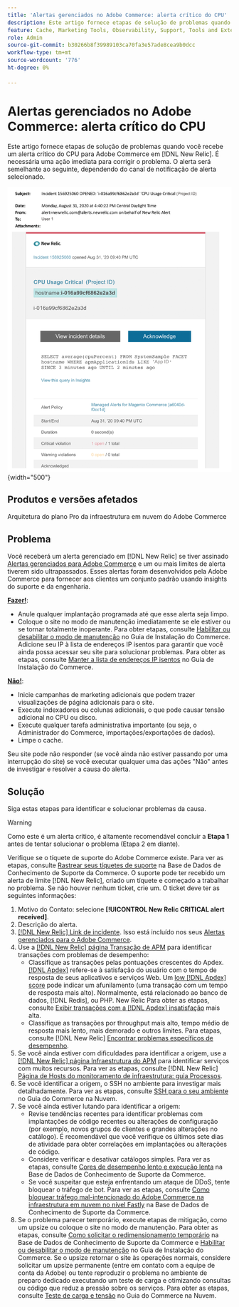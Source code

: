 ```yaml
---
title: 'Alertas gerenciados no Adobe Commerce: alerta crítico do CPU'
description: Este artigo fornece etapas de solução de problemas quando você recebe um alerta crítico do CPU para Adobe Commerce no [!DNL New Relic]. É necessária uma ação imediata para corrigir o problema.
feature: Cache, Marketing Tools, Observability, Support, Tools and External Services
role: Admin
source-git-commit: b30266b8f39989103ca70fa3e57ade8cea9b0dcc
workflow-type: tm+mt
source-wordcount: '776'
ht-degree: 0%

---
```


# Alertas gerenciados no Adobe Commerce: alerta crítico do CPU

Este artigo fornece etapas de solução de problemas quando você recebe um alerta crítico do CPU para Adobe Commerce em [!DNL New Relic]. É necessária uma ação imediata para corrigir o problema. O alerta será semelhante ao seguinte, dependendo do canal de notificação de alerta selecionado.

![alerta crítico de disco](../../assets/managed-alerts/cpu-critical-magento-managed.png){width="500"}

## Produtos e versões afetados

Arquitetura do plano Pro da infraestrutura em nuvem do Adobe Commerce

## Problema

Você receberá um alerta gerenciado em [!DNL New Relic] se tiver assinado [Alertas gerenciados para Adobe Commerce](managed-alerts-for-magento-commerce.md) e um ou mais limites de alerta tiverem sido ultrapassados. Esses alertas foram desenvolvidos pela Adobe Commerce para fornecer aos clientes um conjunto padrão usando insights do suporte e da engenharia.

<u>**Fazer!**</u>:

* Anule qualquer implantação programada até que esse alerta seja limpo.
* Coloque o site no modo de manutenção imediatamente se ele estiver ou se tornar totalmente inoperante. Para obter etapas, consulte [Habilitar ou desabilitar o modo de manutenção](https://experienceleague.adobe.com/pt-br/docs/commerce-operations/installation-guide/tutorials/maintenance-mode) no Guia de Instalação do Commerce. Adicione seu IP à lista de endereços IP isentos para garantir que você ainda possa acessar seu site para solucionar problemas. Para obter as etapas, consulte [Manter a lista de endereços IP isentos](https://experienceleague.adobe.com/pt-br/docs/commerce-operations/installation-guide/tutorials/maintenance-mode#maintain-the-list-of-exempt-ip-addresses) no Guia de Instalação do Commerce.

<u>**Não!**</u>:

* Inicie campanhas de marketing adicionais que podem trazer visualizações de página adicionais para o site.
* Execute indexadores ou colunas adicionais, o que pode causar tensão adicional no CPU ou disco.
* Execute qualquer tarefa administrativa importante (ou seja, o Administrador do Commerce, importações/exportações de dados).
* Limpe o cache.

Seu site pode não responder (se você ainda não estiver passando por uma interrupção do site) se você executar qualquer uma das ações &quot;Não&quot; antes de investigar e resolver a causa do alerta.

## Solução

Siga estas etapas para identificar e solucionar problemas da causa.

>[!WARNING]
>
>Como este é um alerta crítico, é altamente recomendável concluir a **Etapa 1** antes de tentar solucionar o problema (Etapa 2 em diante).

Verifique se o tíquete de suporte do Adobe Commerce existe. Para ver as etapas, consulte [Rastrear seus tíquetes de suporte](https://experienceleague.adobe.com/pt-br/docs/commerce-knowledge-base/kb/help-center-guide/magento-help-center-user-guide#track-support-case) na Base de Dados de Conhecimento de Suporte da Commerce. O suporte pode ter recebido um alerta de limite [!DNL New Relic], criado um tíquete e começado a trabalhar no problema. Se não houver nenhum ticket, crie um. O ticket deve ter as seguintes informações:

1. Motivo do Contato: selecione **[!UICONTROL New Relic CRITICAL alert received]**.
1. Descrição do alerta.
1. [[!DNL New Relic] Link de incidente](https://docs.newrelic.com/docs/alerts-applied-intelligence/new-relic-alerts/alert-incidents/view-violation-event-details-incidents). Isso está incluído nos seus [Alertas gerenciados para o Adobe Commerce](managed-alerts-for-magento-commerce.md).
1. Use a [[!DNL New Relic] página Transação de APM](https://docs.newrelic.com/docs/apm/applications-menu/monitoring/transactions-page-find-specific-performance-problems) para identificar transações com problemas de desempenho:
   * Classifique as transações pelas pontuações crescentes do Apdex. [[!DNL Apdex]](https://docs.newrelic.com/docs/apm/new-relic-apm/apdex/apdex-measure-user-satisfaction) refere-se à satisfação do usuário com o tempo de resposta de seus aplicativos e serviços Web. Um [low [!DNL Apdex] score](managed-alerts-for-magento-commerce-apdex-warning-alert.md) pode indicar um afunilamento (uma transação com um tempo de resposta mais alto). Normalmente, está relacionado ao banco de dados, [!DNL Redis], ou PHP. New Relic Para obter as etapas, consulte [Exibir transações com a  [!DNL Apdex] insatisfação](https://docs.newrelic.com/docs/apm/new-relic-apm/apdex/view-your-apdex-score#apdex-dissat) mais alta.
   * Classifique as transações por throughput mais alto, tempo médio de resposta mais lento, mais demorado e outros limites. Para etapas, consulte [!DNL New Relic] [Encontrar problemas específicos de desempenho](https://docs.newrelic.com/docs/apm/applications-menu/monitoring/transactions-page-find-specific-performance-problems).
1. Se você ainda estiver com dificuldades para identificar a origem, use a [[!DNL New Relic] página Infraestrutura do APM](https://docs.newrelic.com/docs/infrastructure/infrastructure-ui-pages/infra-hosts-ui-page) para identificar serviços com muitos recursos. Para ver as etapas, consulte [!DNL New Relic] [Página de Hosts do monitoramento de infraestrutura: guia Processos](https://docs.newrelic.com/docs/infrastructure/infrastructure-ui-pages/infra-hosts-ui-page/#processes).
1. Se você identificar a origem, o SSH no ambiente para investigar mais detalhadamente. Para ver as etapas, consulte [SSH para o seu ambiente](https://experienceleague.adobe.com/docs/commerce-cloud-service/user-guide/develop/secure-connections.html?lang=pt-BR) no Guia do Commerce na Nuvem.
1. Se você ainda estiver lutando para identificar a origem:
   * Revise tendências recentes para identificar problemas com implantações de código recentes ou alterações de configuração (por exemplo, novos grupos de clientes e grandes alterações no catálogo). É recomendável que você verifique os últimos sete dias de atividade para obter correlações em implantações ou alterações de código.
   * Considere verificar e desativar catálogos simples. Para ver as etapas, consulte [Cores de desempenho lento e execução lenta](https://experienceleague.adobe.com/pt-br/docs/commerce-knowledge-base/kb/troubleshooting/miscellaneous/slow-performance-slow-and-long-running-crons) na Base de Dados de Conhecimento de Suporte da Commerce.
   * Se você suspeitar que esteja enfrentando um ataque de DDoS, tente bloquear o tráfego de bot. Para ver as etapas, consulte [Como bloquear tráfego mal-intencionado do Adobe Commerce na infraestrutura em nuvem no nível Fastly](https://experienceleague.adobe.com/pt-br/docs/commerce-knowledge-base/kb/how-to/block-malicious-traffic-for-magento-commerce-on-fastly-level) na Base de Dados de Conhecimento de Suporte da Commerce.
1. Se o problema parecer temporário, execute etapas de mitigação, como um upsize ou coloque o site no modo de manutenção. Para obter as etapas, consulte [Como solicitar o redimensionamento temporário](https://experienceleague.adobe.com/pt-br/docs/commerce-knowledge-base/kb/how-to/how-to-request-temporary-magento-upsize) na Base de Dados de Conhecimento de Suporte da Commerce e [Habilitar ou desabilitar o modo de manutenção](https://experienceleague.adobe.com/pt-br/docs/commerce-operations/installation-guide/tutorials/maintenance-mode) no Guia de Instalação do Commerce. Se o upsize retornar o site às operações normais, considere solicitar um upsize permanente (entre em contato com a equipe de conta da Adobe) ou tente reproduzir o problema no ambiente de preparo dedicado executando um teste de carga e otimizando consultas ou código que reduz a pressão sobre os serviços. Para obter as etapas, consulte [Teste de carga e tensão](https://experienceleague.adobe.com/pt-br/docs/commerce-cloud-service/user-guide/develop/test/staging-and-production#load-and-stress-testing) no Guia do Commerce na Nuvem.
